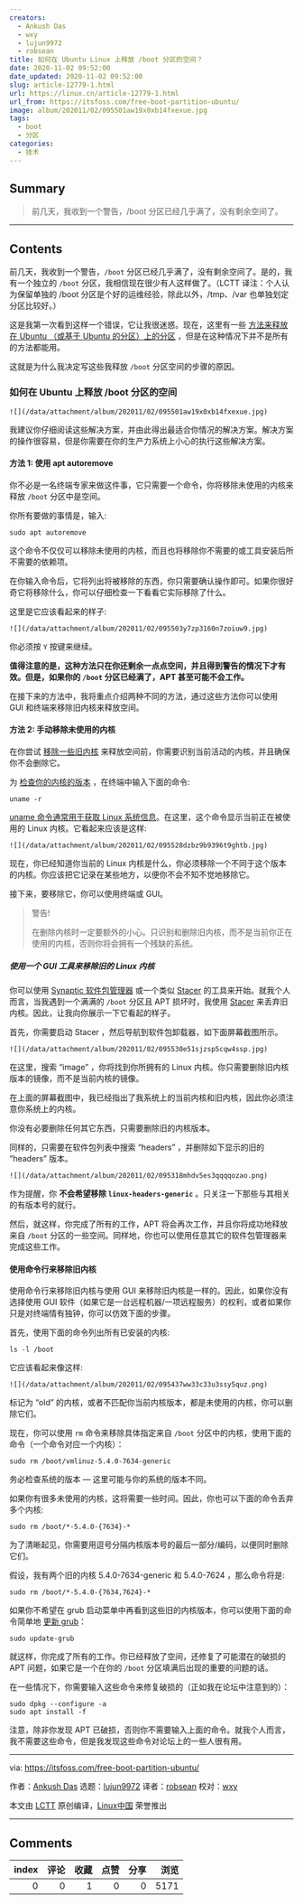 ```yaml
---
creators:
  - Ankush Das
  - wxy
  - lujun9972
  - robsean
title: 如何在 Ubuntu Linux 上释放 /boot 分区的空间？
date: 2020-11-02 09:52:00
date_updated: 2020-11-02 09:52:00
slug: article-12779-1.html
url: https://linux.cn/article-12779-1.html
url_from: https://itsfoss.com/free-boot-partition-ubuntu/
image: album/202011/02/095501aw19x0xb14fxexue.jpg
tags:
  - boot
  - 分区
categories:
  - 技术
---
```


## Summary

> 前几天，我收到一个警告，/boot 分区已经几乎满了，没有剩余空间了。

***

<!-- more -->

## Contents

前几天，我收到一个警告，`/boot` 分区已经几乎满了，没有剩余空间了。是的，我有一个独立的 `/boot` 分区，我相信现在很少有人这样做了。（LCTT 译注：个人认为保留单独的 /boot 分区是个好的运维经验，除此以外，/tmp、/var 也单独划定分区比较好。）

这是我第一次看到这样一个错误，它让我很迷惑。现在，这里有一些 [方法来释放在 Ubuntu （或基于 Ubuntu 的分区）上的分区](https://itsfoss.com/free-up-space-ubuntu-linux/) ，但是在这种情况下并不是所有的方法都能用。

这就是为什么我决定写这些我释放 `/boot` 分区空间的步骤的原因。

### 如何在 Ubuntu 上释放 /boot 分区的空间

`![](/data/attachment/album/202011/02/095501aw19x0xb14fxexue.jpg)`

我建议你仔细阅读这些解决方案，并由此得出最适合你情况的解决方案。解决方案的操作很容易，但是你需要在你的生产力系统上小心的执行这些解决方案。

#### 方法 1: 使用 apt autoremove

你不必是一名终端专家来做这件事，它只需要一个命令，你将移除未使用的内核来释放 `/boot` 分区中是空间。

你所有要做的事情是，输入:

```shell
sudo apt autoremove
```

这个命令不仅仅可以移除未使用的内核，而且也将移除你不需要的或工具安装后所不需要的依赖项。

在你输入命令后，它将列出将被移除的东西，你只需要确认操作即可。如果你很好奇它将移除什么，你可以仔细检查一下看看它实际移除了什么。

这里是它应该看起来的样子:

`![](/data/attachment/album/202011/02/095503y7zp3160n7zoiuw9.jpg)`

你必须按 `Y` 按键来继续。

**值得注意的是，这种方法只在你还剩余一点点空间，并且得到警告的情况下才有效。但是，如果你的 `/boot` 分区已经满了，APT 甚至可能不会工作。**

在接下来的方法中，我将重点介绍两种不同的方法，通过这些方法你可以使用 GUI 和终端来移除旧内核来释放空间。

#### 方法 2: 手动移除未使用的内核

在你尝试 [移除一些旧内核](https://itsfoss.com/remove-old-kernels-ubuntu/) 来释放空间前，你需要识别当前活动的内核，并且确保你不会删除它。

为 [检查你的内核的版本](https://itsfoss.com/find-which-kernel-version-is-running-in-ubuntu/) ，在终端中输入下面的命令:

```shell
uname -r
```

[uname 命令通常用于获取 Linux 系统信息](https://linuxhandbook.com/uname/)。在这里，这个命令显示当前正在被使用的 Linux 内核。它看起来应该是这样:

`![](/data/attachment/album/202011/02/095528dzbz9b9396t9ghtb.jpg)`

现在，你已经知道你当前的 Linux 内核是什么，你必须移除一个不同于这个版本的内核。你应该把它记录在某些地方，以便你不会不知不觉地移除它。

接下来，要移除它，你可以使用终端或 GUI。

> 
> 警告!
> 
> 
> 在删除内核时一定要额外的小心。只识别和删除旧内核，而不是当前你正在使用的内核，否则你将会拥有一个残缺的系统。
> 
> 
> 

##### 使用一个 GUI 工具来移除旧的 Linux 内核

你可以使用 [Synaptic 软件包管理器](https://itsfoss.com/synaptic-package-manager/) 或一个类似 [Stacer](https://itsfoss.com/optimize-ubuntu-stacer/) 的工具来开始。就我个人而言，当我遇到一个满满的 `/boot` 分区且 APT 损坏时，我使用 [Stacer](https://linuxhandbook.com/uname/) 来丢弃旧内核。因此，让我向你展示一下它看起的样子。

首先，你需要启动 Stacer ，然后导航到软件包卸载器，如下面屏幕截图所示。

`![](/data/attachment/album/202011/02/095530e51sjzsp5cqw4ssp.jpg)`

在这里，搜索 “image” ，你将找到你所拥有的 Linux 内核。你只需要删除旧内核版本的镜像，而不是当前内核的镜像。

在上面的屏幕截图中，我已经指出了我系统上的当前内核和旧内核，因此你必须注意你系统上的内核。

你没有必要删除任何其它东西，只需要删除旧的内核版本。

同样的，只需要在软件包列表中搜索 “headers” ，并删除如下显示的旧的 “headers” 版本。

`![](/data/attachment/album/202011/02/095318mhdv5es3qqqqozao.png)`

作为提醒，你 **不会希望移除 `linux-headers-generic`** 。只关注一下那些与其相关的有版本号的就行。

然后，就这样，你完成了所有的工作，APT 将会再次工作，并且你将成功地释放来自 `/boot` 分区的一些空间。同样地，你也可以使用任意其它的软件包管理器来完成这些工作。

#### 使用命令行来移除旧内核

使用命令行来移除旧内核与使用 GUI 来移除旧内核是一样的。因此，如果你没有选择使用 GUI 软件（如果它是一台远程机器/一项远程服务）的权利，或者如果你只是对终端情有独钟，你可以仿效下面的步骤。

首先，使用下面的命令列出所有已安装的内核:

```shell
ls -l /boot
```

它应该看起来像这样:

`![](/data/attachment/album/202011/02/095437ww33c33u3ssy5quz.png)`

标记为 “old” 的内核，或者不匹配你当前内核版本，都是未使用的内核，你可以删除它们。

现在，你可以使用 `rm` 命令来移除具体指定来自 `/boot` 分区中的内核，使用下面的命令（一个命令对应一个内核）：

```shell
sudo rm /boot/vmlinuz-5.4.0-7634-generic
```

务必检查系统的版本 — 这里可能与你的系统的版本不同。

如果你有很多未使用的内核，这将需要一些时间。因此，你也可以下面的命令丢弃多个内核:

```shell
sudo rm /boot/*-5.4.0-{7634}-*
```

为了清晰起见，你需要用逗号分隔内核版本号的最后一部分/编码，以便同时删除它们。

假设，我有两个旧的内核 5.4.0-7634-generic 和 5.4.0-7624 ，那么命令将是:

```shell
sudo rm /boot/*-5.4.0-{7634,7624}-*
```

如果你不希望在 grub 启动菜单中再看到这些旧的内核版本，你可以使用下面的命令简单地 [更新 grub](https://itsfoss.com/update-grub/)：

```shell
sudo update-grub
```

就这样，你完成了所有的工作。你已经释放了空间，还修复了可能潜在的破损的 APT 问题，如果它是一个在你的 `/boot` 分区填满后出现的重要的问题的话。

在一些情况下，你需要输入这些命令来修复破损的（正如我在论坛中注意到的）：

```shell
sudo dpkg --configure -a
sudo apt install -f
```

注意，除非你发现 APT 已破损，否则你不需要输入上面的命令。就我个人而言，我不需要这些命令，但是我发现这些命令对论坛上的一些人很有用。

---

via: <https://itsfoss.com/free-boot-partition-ubuntu/>

作者：[Ankush Das](https://itsfoss.com/author/ankush/) 选题：[lujun9972](https://github.com/lujun9972) 译者：[robsean](https://github.com/robsean) 校对：[wxy](https://github.com/wxy)

本文由 [LCTT](https://github.com/LCTT/TranslateProject) 原创编译，[Linux中国](https://linux.cn/) 荣誉推出

***

## Comments


|   index |   评论 |   收藏 |   点赞 |   分享 |   浏览 |
|--------:|-------:|-------:|-------:|-------:|-------:|
|       0 |      0 |      1 |      0 |      0 |   5171 |
